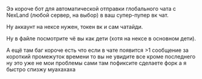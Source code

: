 Ээ короче бот для автоматической отправки глобального чата
с NexLand (любой сервер, на выбор) в ваш супер-пупер вк чат.

Ну аккаунт на нексе нужен, токен вк и сам чатайди.

Ну в файле посмотрите чё вы как дети (хотя на нексе в основном дети).

А ещё там баг короче есть что если в чате появится >1 сообщение за короткий промежуток времени то вы не увидите все кроме последнего ну это уже не мои проблемы сами там пофиксите сделаете форк а я быстро спизжу муахахаха

